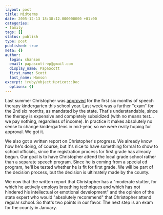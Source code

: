 ```yaml
---
layout: post
title: Midterms
date: 2005-12-13 18:38:12.000000000 +01:00
categories:
- family
tags: []
status: publish
type: post
published: true
meta: {}
author:
  login: shanson
  email: papascott-wp@gmail.com
  display_name: PapaScott
  first_name: Scott
  last_name: Hanson
excerpt: !ruby/object:Hpricot::Doc
  options: {}
---
```

<p>Last summer Christopher was <a href="http://www.papascott.de/archives/2005/06/13/oral-exams/" title="PapaScott &raquo; Blog Archive &raquo; Oral Exams">approved</a> for the first six months of speech therapy kindergarten this school year. Last week was a further "exam" for the 2nd six months, as mandated by the state. That's understandable, since the therapy is expensive and completely subsidized (with no means test... we pay nothing, regardless of income). In practice it makes absolutely no sense to change kindergartens in mid-year, so we were really hoping for approval. We got it.</p>
<p>We also got a written report on Christopher's progress. We already know how he's doing, of course, but it's nice to have something formal to show to school officials, since the registration process for first grade has already begun. Our goal is to have Christopher attend the local grade school rather than a separate speech program. Since he is coming from a special ed program, he'll be tested whether he is fit for first grade. We will be part of the decision process, but the decision is ultimately made by the county. </p>
<p>We now that the written report that Christopher has a "moderate stutter, for which he actively employs breathing techniques and which has not hindered his intellectual or emotional development" and the opinion of the state expert who would "absolutely recommend" that Christopher attend regular school. So that's two points in our favor. The next step is an exam for the county in January.</p>
